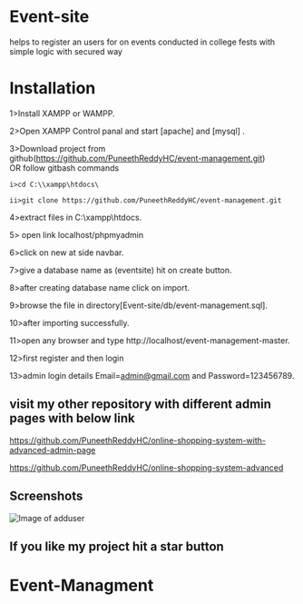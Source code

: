 # Event-site
helps to register an users for on events conducted in college fests with simple logic with secured way

# Installation

1>Install XAMPP or WAMPP.

2>Open XAMPP Control panal and start [apache] and [mysql] .

3>Download project from github(https://github.com/PuneethReddyHC/event-management.git)  
    OR follow gitbash commands
    
    i>cd C:\\xampp\htdocs\
    
    ii>git clone https://github.com/PuneethReddyHC/event-management.git
    
4>extract files in C:\\xampp\htdocs\.

5> open link localhost/phpmyadmin

6>click on new at side navbar.

7>give a database name as (eventsite) hit on create button.

8>after creating database name click on import.

9>browse the file in directory[Event-site/db/event-management.sql].

10>after importing successfully.

11>open any browser and type http://localhost/event-management-master.

12>first register and then login

13>admin login details  Email=admin@gmail.com and Password=123456789.

## visit my other repository with different admin pages with below link
https://github.com/PuneethReddyHC/online-shopping-system-with-advanced-admin-page

https://github.com/PuneethReddyHC/online-shopping-system-advanced

## Screenshots
![Image of adduser](https://github.com/PuneethReddyHC/event-management/blob/master/screenshots/home.png)


##  If you like my project hit a star button
# Event-Managment
